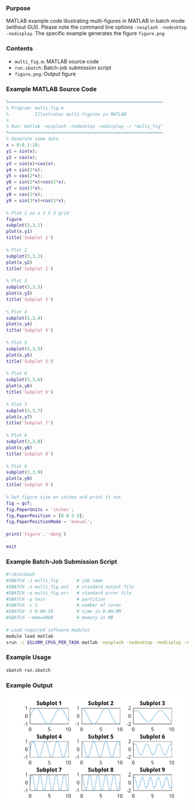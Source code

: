 ### Purpose

MATLAB example code illustrating multi-figures in MATLAB in batch mode (without GUI). Please note the command line options `-nosplash -nodesktop -nodisplay`. The specific example generates the figure `figure.png`

### Contents

* `multi_fig.m`: MATLAB source code
* `run.sbatch`: Batch-job submission script
* `figure.png`: Output figure

### Example MATLAB Source Code

```matlab
%===========================================================
% Program: multi_fig.m
%          Illustrates multi-figures in MATLAB
%
% Run: matlab -nosplash -nodesktop -nodisplay -r "multi_fig"
%===========================================================
% Generate some data
x = 0:0.1:10;
y1 = sin(x);
y2 = cos(x);
y3 = sin(x)+cos(x);
y4 = sin(2*x);
y5 = cos(2*x);
y6 = sin(2*x)+cos(2*x);
y7 = sin(3*x);
y8 = cos(3*x);
y9 = sin(3*x)+cos(3*x);

% Plot 1 on a 3 X 3 grid
figure
subplot(3,3,1)
plot(x,y1)
title('Subplot 1')

% Plot 2
subplot(3,3,2)
plot(x,y2)
title('Subplot 2')

% Plot 3
subplot(3,3,3)
plot(x,y3)
title('Subplot 3')

% Plot 4
subplot(3,3,4)
plot(x,y4)
title('Subplot 4')

% Plot 5
subplot(3,3,5)
plot(x,y5)
title('Subplot 5')

% Plot 6
subplot(3,3,6)
plot(x,y6)
title('Subplot 6')

% Plot 7
subplot(3,3,7)
plot(x,y7)
title('Subplot 7')

% Plot 8
subplot(3,3,8)
plot(x,y8)
title('Subplot 8')

% Plot 9
subplot(3,3,9)
plot(x,y9)
title('Subplot 9')

% Set figure size on inches and print it out
fig = gcf;
fig.PaperUnits = 'inches';
fig.PaperPosition = [0 0 5 3];
fig.PaperPositionMode = 'manual';

print('figure','-dpng')

exit
```

### Example Batch-Job Submission Script

```bash
#!/bin/bash
#SBATCH -J multi_fig       # job name
#SBATCH -o multi_fig.out   # standard output file
#SBATCH -e multi_fig.err   # standard error file
#SBATCH -p test            # partition
#SBATCH -c 1               # number of cores
#SBATCH -t 0-00:30         # time in D-HH:MM
#SBATCH --mem=4000         # memory in MB

# Load required software modules
module load matlab
srun -c $SLURM_CPUS_PER_TASK matlab -nosplash -nodesktop -nodisplay -r "multi_fig"
```

### Example Usage

```bash
sbatch run.sbatch
```

### Example Output

![figure.png](figure.png)

